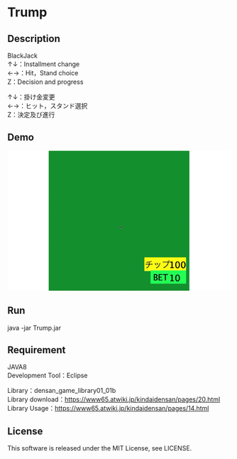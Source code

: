 # Trump

## Description
BlackJack  
↑↓：Installment change  
←→：Hit，Stand choice  
Z：Decision and progress  

↑↓：掛け金変更  
←→：ヒット，スタンド選択  
Z：決定及び進行  

## Demo
![Trump](demo/Trump.gif)

## Run
java -jar Trump.jar

## Requirement
JAVA8  
Development Tool：Eclipse

Library：densan_game_library01_01b  
Library download：https://www65.atwiki.jp/kindaidensan/pages/20.html  
Library Usage：https://www65.atwiki.jp/kindaidensan/pages/14.html  

## License
This software is released under the MIT License, see LICENSE.
